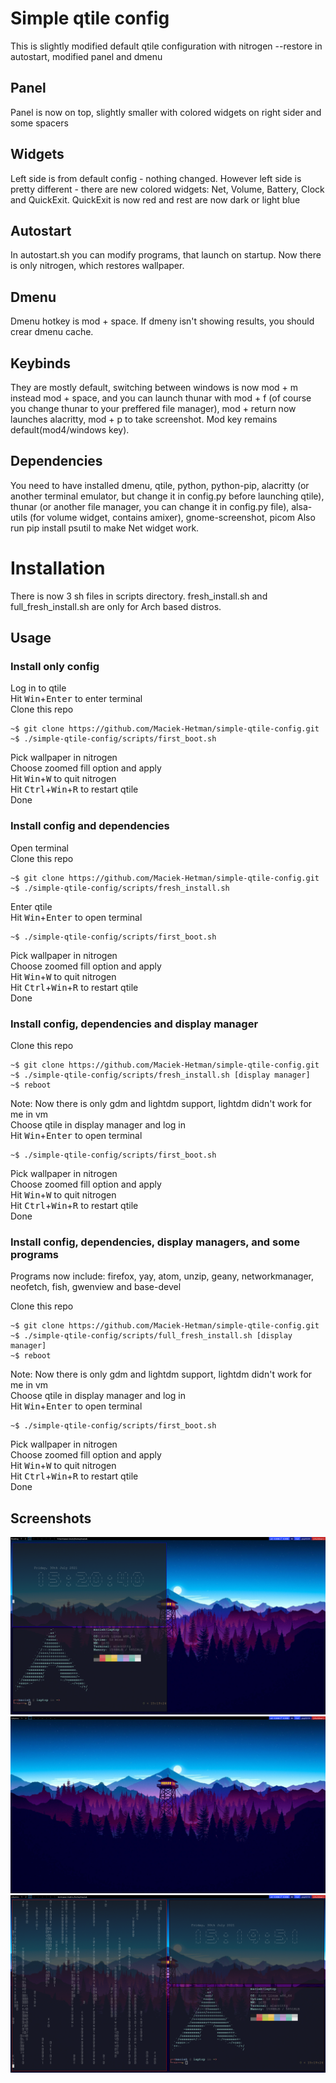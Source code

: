 # Simple qtile config #
This is slightly modified default qtile configuration with
nitrogen --restore in autostart, modified panel and dmenu

## Panel ##
Panel is now on top, slightly smaller with colored widgets on
right sider and some spacers

## Widgets ##
Left side is from default config - nothing changed. However left
side is pretty different - there are new colored widgets: Net, Volume,
Battery, Clock and QuickExit. QuickExit is now red and rest are now dark
or light blue

## Autostart ##
In autostart.sh you can modify programs, that launch on startup.
Now there is only nitrogen, which restores wallpaper.

## Dmenu ##
Dmenu hotkey is mod + space. If dmeny isn't showing results, you
should crear dmenu cache.

## Keybinds ##
They are mostly default, switching between windows is now mod + m
instead mod + space, and you can launch thunar with mod + f (of course
you change thunar to your preffered file manager), mod + return now
launches alacritty, mod + p to take screenshot. Mod key remains default(mod4/windows key).

## Dependencies ##
You need to have installed dmenu, qtile, python, python-pip,
alacritty (or another terminal emulator, but change it in config.py before
launching qtile), thunar (or another file manager, you can change it in
config.py file), alsa-utils (for volume widget, contains amixer),
gnome-screenshot, picom
Also run pip install psutil to make Net widget work.

# Installation #
There is now 3 sh files in scripts directory. fresh_install.sh and full_fresh_install.sh
are only for Arch based distros.

## Usage ##

### Install only config ###
Log in to qtile  
Hit <kbd>Win</kbd>+<kbd>Enter</kbd> to enter terminal  
Clone this repo  
```console
~$ git clone https://github.com/Maciek-Hetman/simple-qtile-config.git
~$ ./simple-qtile-config/scripts/first_boot.sh
```
Pick wallpaper in nitrogen  
Choose zoomed fill option and apply  
Hit <kbd>Win</kbd>+<kbd>W</kbd> to quit nitrogen  
Hit <kbd>Ctrl</kbd>+<kbd>Win</kbd>+<kbd>R</kbd> to restart qtile  
Done  

### Install config and dependencies ###
Open terminal  
Clone this repo  
```console
~$ git clone https://github.com/Maciek-Hetman/simple-qtile-config.git
~$ ./simple-qtile-config/scripts/fresh_install.sh
```
Enter qtile  
Hit <kbd>Win</kbd>+<kbd>Enter</kbd> to open terminal  
```console
~$ ./simple-qtile-config/scripts/first_boot.sh
```
Pick wallpaper in nitrogen  
Choose zoomed fill option and apply  
Hit <kbd>Win</kbd>+<kbd>W</kbd> to quit nitrogen  
Hit <kbd>Ctrl</kbd>+<kbd>Win</kbd>+<kbd>R</kbd> to restart qtile  
Done  

### Install config, dependencies and display manager ###
Clone this repo  
```console
~$ git clone https://github.com/Maciek-Hetman/simple-qtile-config.git
~$ ./simple-qtile-config/scripts/fresh_install.sh [display manager]
~$ reboot
```
Note: Now there is only gdm and lightdm support, lightdm didn't work for me in vm  
Choose qtile in display manager and log in  
Hit <kbd>Win</kbd>+<kbd>Enter</kbd> to open terminal
```console
~$ ./simple-qtile-config/scripts/first_boot.sh
```
Pick wallpaper in nitrogen  
Choose zoomed fill option and apply  
Hit <kbd>Win</kbd>+<kbd>W</kbd> to quit nitrogen  
Hit <kbd>Ctrl</kbd>+<kbd>Win</kbd>+<kbd>R</kbd> to restart qtile  
Done  

### Install config, dependencies, display managers, and some programs ###
Programs now include: firefox, yay, atom, unzip, geany, networkmanager, neofetch, fish, gwenview and base-devel  

Clone this repo  
```console
~$ git clone https://github.com/Maciek-Hetman/simple-qtile-config.git
~$ ./simple-qtile-config/scripts/full_fresh_install.sh [display manager]
~$ reboot
```
Note: Now there is only gdm and lightdm support, lightdm didn't work for me in vm  
Choose qtile in display manager and log in  
Hit <kbd>Win</kbd>+<kbd>Enter</kbd> to open terminal  
```console
~$ ./simple-qtile-config/scripts/first_boot.sh
```
Pick wallpaper in nitrogen  
Choose zoomed fill option and apply  
Hit <kbd>Win</kbd>+<kbd>W</kbd> to quit nitrogen  
Hit <kbd>Ctrl</kbd>+<kbd>Win</kbd>+<kbd>R</kbd> to restart qtile  
Done

## Screenshots ##
![Screenshot1](https://raw.githubusercontent.com/Maciek-Hetman/simple-qtile-config/main/Screenshots/screenshot1.png)
![Screenshot2](https://raw.githubusercontent.com/Maciek-Hetman/simple-qtile-config/main/Screenshots/screenshot2.png)
![Screenshot3](https://raw.githubusercontent.com/Maciek-Hetman/simple-qtile-config/main/Screenshots/screenshot3.png)
